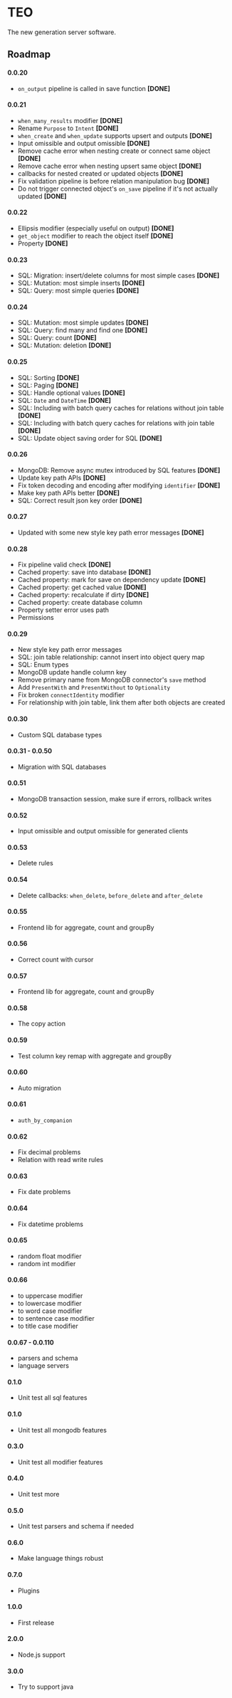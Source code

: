 TEO
===
The new generation server software.

## Roadmap

#### 0.0.20
- `on_output` pipeline is called in save function **[DONE]**

#### 0.0.21
- `when_many_results` modifier **[DONE]**
- Rename `Purpose` to `Intent` **[DONE]**
- `when_create` and `when_update` supports upsert and outputs **[DONE]**
- Input omissible and output omissible **[DONE]**
- Remove cache error when nesting create or connect same object **[DONE]**
- Remove cache error when nesting upsert same object **[DONE]**
- callbacks for nested created or updated objects **[DONE]**
- Fix validation pipeline is before relation manipulation bug **[DONE]**
- Do not trigger connected object's `on_save` pipeline if it's not actually updated **[DONE]**

#### 0.0.22
- Ellipsis modifier (especially useful on output) **[DONE]**
- `get_object` modifier to reach the object itself **[DONE]**
- Property **[DONE]**

#### 0.0.23
- SQL: Migration: insert/delete columns for most simple cases **[DONE]**
- SQL: Mutation: most simple inserts **[DONE]**
- SQL: Query: most simple queries **[DONE]**

#### 0.0.24
- SQL: Mutation: most simple updates **[DONE]**
- SQL: Query: find many and find one **[DONE]**
- SQL: Query: count **[DONE]**
- SQL: Mutation: deletion **[DONE]**

#### 0.0.25
- SQL: Sorting **[DONE]**
- SQL: Paging **[DONE]**
- SQL: Handle optional values **[DONE]**
- SQL: `Date` and `DateTime` **[DONE]**
- SQL: Including with batch query caches for relations without join table **[DONE]**
- SQL: Including with batch query caches for relations with join table **[DONE]**
- SQL: Update object saving order for SQL **[DONE]**

#### 0.0.26
- MongoDB: Remove async mutex introduced by SQL features **[DONE]**
- Update key path APIs **[DONE]**
- Fix token decoding and encoding after modifying `identifier` **[DONE]**
- Make key path APIs better **[DONE]**
- SQL: Correct result json key order **[DONE]**

#### 0.0.27
- Updated with some new style key path error messages **[DONE]**

#### 0.0.28
- Fix pipeline valid check **[DONE]**
- Cached property: save into database **[DONE]**
- Cached property: mark for save on dependency update **[DONE]**
- Cached property: get cached value **[DONE]**
- Cached property: recalculate if dirty **[DONE]**
- Cached property: create database column
- Property setter error uses path
- Permissions

#### 0.0.29
- New style key path error messages
- SQL: join table relationship: cannot insert into object query map
- SQL: Enum types
- MongoDB update handle column key
- Remove primary name from MongoDB connector's `save` method
- Add `PresentWith` and `PresentWithout` to `Optionality`
- Fix broken `connectIdentity` modifier
- For relationship with join table, link them after both objects are created

#### 0.0.30
- Custom SQL database types

#### 0.0.31 - 0.0.50
- Migration with SQL databases

#### 0.0.51
- MongoDB transaction session, make sure if errors, rollback writes

#### 0.0.52
- Input omissible and output omissible for generated clients

#### 0.0.53
- Delete rules

#### 0.0.54
- Delete callbacks: `when_delete`, `before_delete` and `after_delete`

#### 0.0.55
- Frontend lib for aggregate, count and groupBy

#### 0.0.56
- Correct count with cursor

#### 0.0.57
- Frontend lib for aggregate, count and groupBy

#### 0.0.58
- The copy action

#### 0.0.59
- Test column key remap with aggregate and groupBy

#### 0.0.60
- Auto migration

#### 0.0.61
- `auth_by_companion`

#### 0.0.62
- Fix decimal problems
- Relation with read write rules

#### 0.0.63
- Fix date problems

#### 0.0.64
- Fix datetime problems

#### 0.0.65
- random float modifier
- random int modifier

#### 0.0.66
- to uppercase modifier
- to lowercase modifier
- to word case modifier
- to sentence case modifier
- to title case modifier

#### 0.0.67 - 0.0.110
- parsers and schema
- language servers

#### 0.1.0
- Unit test all sql features

#### 0.1.0
- Unit test all mongodb features

#### 0.3.0
- Unit test all modifier features

#### 0.4.0
- Unit test more

#### 0.5.0
- Unit test parsers and schema if needed

#### 0.6.0
- Make language things robust

#### 0.7.0
- Plugins

#### 1.0.0
- First release

#### 2.0.0
- Node.js support

#### 3.0.0
- Try to support java
